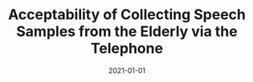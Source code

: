 ---
title: "Acceptability of Collecting Speech Samples from the Elderly via the Telephone"
collection: publications
permalink: /publication/dighealth2021
date: 2021-01-01
venue: 'DIGITAL HEALTH'
paperurl: '/files/publications/dighealth2021.pdf'
link: 'https://doi.org/10.1177/20552076211002103'
citation: 'Diaz-Asper, C., Chandler, C., Turner, R. S., Reynolds, B., and Elvevåg, B. (2021). Acceptability of collecting speech samples from the elderly via the telephone. DIGITAL HEALTH.'
---